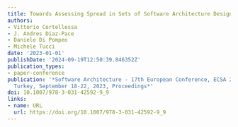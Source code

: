 ```yaml
---
title: Towards Assessing Spread in Sets of Software Architecture Designs
authors:
- Vittorio Cortellessa
- J. Andres Diaz-Pace
- Daniele Di Pompeo
- Michele Tucci
date: '2023-01-01'
publishDate: '2024-09-19T12:50:39.846352Z'
publication_types:
- paper-conference
publication: '*Software Architecture - 17th European Conference, ECSA 2023, Istanbul,
  Turkey, September 18-22, 2023, Proceedings*'
doi: 10.1007/978-3-031-42592-9_9
links:
- name: URL
  url: https://doi.org/10.1007/978-3-031-42592-9_9
---
```

